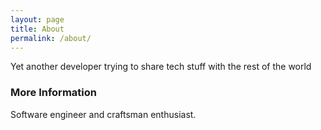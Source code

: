 ```yaml
---
layout: page
title: About
permalink: /about/
---
```


Yet another developer trying to share tech stuff with the rest of the world

### More Information

Software engineer and craftsman enthusiast.
